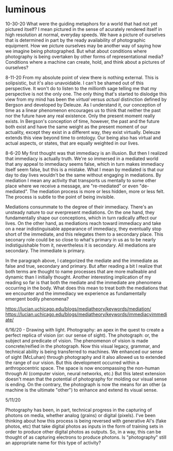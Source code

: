 # luminous

10-30-20
What were the guiding metaphors for a world that had not yet pictured itself? I mean pictured in the sense of acurately rendered itself in high resolution at normal, everyday speeds. We have a picture of ourselves that is determined in part by the ready availability of photographic equipment. How we picture ourselves may be another way of  saying how we imagine being photographed. But what about conditions where photography is being overtaken by other forms of representational media? Conditions where a machine can create, hold, and think about a pictures of ourselves? 

8-11-20
From my absolute point of view there is nothing external. This is solipsistic, but it's also unavoidable. I can't be shamed out of this perspective. It won't do to listen to the millionth sage telling me that my perspective is not the only one. The only thing that's started to dislodge this view from my mind has been the *virtual* versus *actual* distinction defined by Bergson and developed by Deleuze. As I understand it, our conception of time as a linear phenomenon encourages us to think that neither the past nor the future have any real existence. Only the present moment really exists. In Bergson's conception of time, however, the past and the future both exist and have the same weight as the present moment of our actuality, except they exist in a different way, they exist virtually. Deleuze extends this view beyond time to ontology. Our being also has virtual and actual aspects, or states, that are equally weighted in our lives. 

8-6-20
My first thought was that immediacy is an illusion. But then I realized that immediacy is actually truth. We're so immersed in a mediated world that any appeal to immediacy seems false, which in turn makes immediacy itself seem false, but this is a mistake. What I mean by mediated is that our day to day lives wouldn't be the same without engaging in mediations. By mediation I mean any activity that transports us mentally to some other place where we receive a message, are "re-mediated" or even "de-mediated". The mediation process is more or less hidden, more or less felt. The process is subtle to the point of being invisible.

Mediations consummate to the degree of their immediacy. There's an unsteady nature to our everpresent mediations. On the one hand, they fundamentally shape our conceptions, which in turn radically affect our lives. On the other hand, as mediations reach toward immediacy and take on a near indistinguisable appearance of immediacy, they eventually stop short of the immediate, and this relegates them to a secondary place. This seconary role could be so close to what's primary in us as to be nearly indistiguishable from it, nevertheless it is secondary. All mediations are secondary. The immediate is primary. 

In the paragraph above, I categorized the mediate and the immediate as false and true, secondary and primary. But after reading a bit I realize that both terms are thought to name processes that are more malleable and dynamic than I initially thought. Another interesting implication of my reading so far is that both the mediate and the immediate are phenomena occurring in the body. What does this mean to treat both the mediations that we encounter and the immediacy we experience as fundamentally emergent bodily phenomena?

https://lucian.uchicago.edu/blogs/mediatheory/keywords/mediation/
https://lucian.uchicago.edu/blogs/mediatheory/keywords/immediacyimmediate/


6/16/20 - Drawing with light. Photography: an apex in the quest to create a perfect replica of vision (or: our sense of sight). The photograph: or, the subject and predicate of vision. The phenomenon of vision is made concrete/reified in the photograph. Now this visual legacy, grammar, and technical ability is being transferred to machines. We enhanced our sense of sight (McLuhan) through photography and it also allowed us to extended the range of our vision. But this development occurred within a anthropocentric space. The space is now encompassing the non-human through AI (computer vision, neural networks, etc.) But this latest extension doesn't mean that the potential of photography for molding our visual sense is ending. On the contrary, the photograph is now the means for an other (a machine is the ultimate "other") to enhance and extend its visual sense.

5/11/20

Photography has been, in part, technical progress in the capturing of photons on media, whether analog (grains) or digital (pixels). I've been thinking about how this process is being reversed with generative AI's (fake photos, etc) that take digital photos as inputs in the form of training sets in order to produce other digital photos as outputs. So, in a way, this can be thought of as capturing electrons to produce photons. Is "photography" still an appropriate name for this type of activity? 
